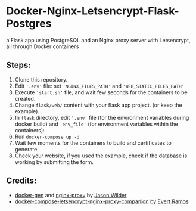 # Docker-Nginx-Letsencrypt-Flask-Postgres
a Flask app using PostgreSQL and an Nginx proxy server with Letsencrypt, all through Docker containers

## Steps:
1. Clone this repository.
2. Edit `'.env'` file: set `'NGINX_FILES_PATH'` and `'WEB_STATIC_FILES_PATH'`
3. Execute `'start.sh'` file, and wait few seconds for the containers to be created.
4. Change `flask/web/` content with your flask app project. (or keep the example).
4. In `flask` directory, edit `'.env'` file (for the environment variables during docker build) 
and `'env_file'` (for environment variables within the containers):
5. Run `docker-compose up -d`
6. Wait few moments for the containers to build and certificates to generate.
7. Check your website, if you used the example, check if the database is working by submitting the form.

## Credits:

+ [docker-gen][5] and [nginx-proxy][6] by [Jason Wilder][7]
+ [docker-compose-letsencrypt-nginx-proxy-companion][8] by [Evert Ramos][9]

[5]: https://github.com/jwilder/docker-gen
[6]: https://github.com/jwilder/nginx-proxy
[7]: https://github.com/jwilder
[8]: https://github.com/evertramos/docker-compose-letsencrypt-nginx-proxy-companion
[9]: https://github.com/evertramos
